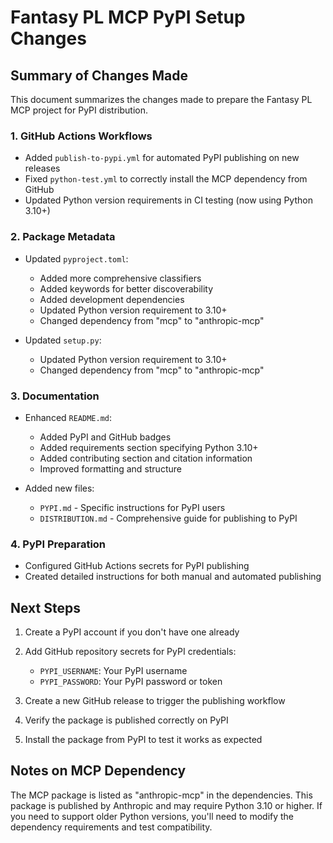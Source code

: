 # Fantasy PL MCP PyPI Setup Changes

## Summary of Changes Made

This document summarizes the changes made to prepare the Fantasy PL MCP project for PyPI distribution.

### 1. GitHub Actions Workflows

- Added `publish-to-pypi.yml` for automated PyPI publishing on new releases
- Fixed `python-test.yml` to correctly install the MCP dependency from GitHub
- Updated Python version requirements in CI testing (now using Python 3.10+)

### 2. Package Metadata

- Updated `pyproject.toml`:
  - Added more comprehensive classifiers
  - Added keywords for better discoverability
  - Added development dependencies
  - Updated Python version requirement to 3.10+
  - Changed dependency from "mcp" to "anthropic-mcp"

- Updated `setup.py`:
  - Updated Python version requirement to 3.10+
  - Changed dependency from "mcp" to "anthropic-mcp"

### 3. Documentation

- Enhanced `README.md`:
  - Added PyPI and GitHub badges
  - Added requirements section specifying Python 3.10+
  - Added contributing section and citation information
  - Improved formatting and structure

- Added new files:
  - `PYPI.md` - Specific instructions for PyPI users
  - `DISTRIBUTION.md` - Comprehensive guide for publishing to PyPI

### 4. PyPI Preparation

- Configured GitHub Actions secrets for PyPI publishing
- Created detailed instructions for both manual and automated publishing

## Next Steps

1. Create a PyPI account if you don't have one already
2. Add GitHub repository secrets for PyPI credentials:
   - `PYPI_USERNAME`: Your PyPI username
   - `PYPI_PASSWORD`: Your PyPI password or token

3. Create a new GitHub release to trigger the publishing workflow
4. Verify the package is published correctly on PyPI
5. Install the package from PyPI to test it works as expected

## Notes on MCP Dependency

The MCP package is listed as "anthropic-mcp" in the dependencies. This package is published by Anthropic and may require Python 3.10 or higher. If you need to support older Python versions, you'll need to modify the dependency requirements and test compatibility.
